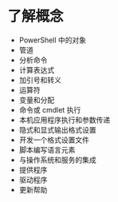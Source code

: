 # 了解概念

*  PowerShell 中的对象  
*  管道
*  分析命令
*  计算表达式
*  加引号和转义
*  运算符
*  变量和分配
*  命令或 cmdlet 执行
*  本机应用程序执行和参数传递
*  隐式和显式输出格式设置
*  开发一个格式设置文件
*  脚本编写语言元素
*  与操作系统和服务的集成
*  提供程序
*  驱动程序
*  更新帮助 


<!--HONumber=May16_HO2-->



